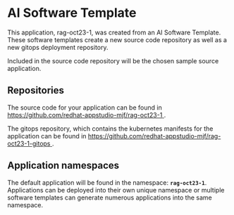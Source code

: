 # AI Software Template

This application, rag-oct23-1, was created from an AI Software Template. These software templates create a new source code repository as well as a new gitops deployment repository.

Included in the source code repository will be the chosen sample source application.

## Repositories

The source code for your application can be found in [https://github.com/redhat-appstudio-mjf/rag-oct23-1 ](https://github.com/redhat-appstudio-mjf/rag-oct23-1 ).
 
The gitops repository, which contains the kubernetes manifests for the application can be found in 
[https://github.com/redhat-appstudio-mjf/rag-oct23-1-gitops ](https://github.com/redhat-appstudio-mjf/rag-oct23-1-gitops ). 

## Application namespaces 

The default application will be found in the namespace: **`rag-oct23-1`**. Applications can be deployed into their own unique namespace or multiple software templates can generate numerous applications into the same namespace.